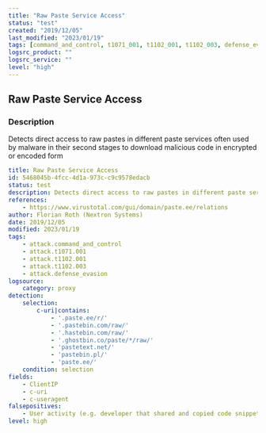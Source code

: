 ```yaml
---
title: "Raw Paste Service Access"
status: "test"
created: "2019/12/05"
last_modified: "2023/01/19"
tags: [command_and_control, t1071_001, t1102_001, t1102_003, defense_evasion, detection_rule]
logsrc_product: ""
logsrc_service: ""
level: "high"
---
```


## Raw Paste Service Access

### Description

Detects direct access to raw pastes in different paste services often used by malware in their second stages to download malicious code in encrypted or encoded form

```yml
title: Raw Paste Service Access
id: 5468045b-4fcc-4d1a-973c-c9c9578edacb
status: test
description: Detects direct access to raw pastes in different paste services often used by malware in their second stages to download malicious code in encrypted or encoded form
references:
    - https://www.virustotal.com/gui/domain/paste.ee/relations
author: Florian Roth (Nextron Systems)
date: 2019/12/05
modified: 2023/01/19
tags:
    - attack.command_and_control
    - attack.t1071.001
    - attack.t1102.001
    - attack.t1102.003
    - attack.defense_evasion
logsource:
    category: proxy
detection:
    selection:
        c-uri|contains:
            - '.paste.ee/r/'
            - '.pastebin.com/raw/'
            - '.hastebin.com/raw/'
            - '.ghostbin.co/paste/*/raw/'
            - 'pastetext.net/'
            - 'pastebin.pl/'
            - 'paste.ee/'
    condition: selection
fields:
    - ClientIP
    - c-uri
    - c-useragent
falsepositives:
    - User activity (e.g. developer that shared and copied code snippets and used the raw link instead of just copy & paste)
level: high

```

